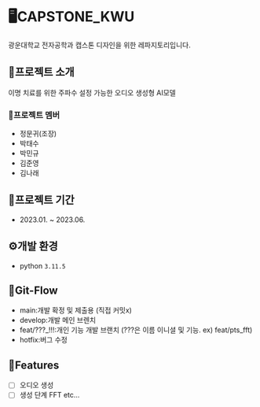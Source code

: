 # 🖥CAPSTONE_KWU
광운대학교 전자공학과 캡스톤 디자인을 위한 레파지토리입니다.
## 📢프로젝트 소개
이명 치료를 위한 주파수 설정 가능한 오디오 생성형 AI모델
### 💾프로젝트 멤버
- 정문귀(조장)
- 박태수
- 박민규
- 김준영
- 김나래
## 📅프로젝트 기간
- 2023.01. ~ 2023.06.
## ⚙개발 환경
- python `3.11.5`
## 📐Git-Flow
- main:개발 확정 및 제출용 (직접 커밋x)
- develop:개발 메인 브렌치
- feat/???_!!!:개인 기능 개발 브랜치 (???은 이름 이니셜 및 기능. ex) feat/pts_fft)
- hotfix:버그 수정
## 📍Features
- [ ] 오디오 생성
 - [ ] 생성 단계 FFT
etc...
